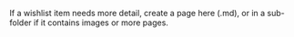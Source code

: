 If a wishlist item needs more detail, create a page here (.md), or in a sub-folder if it contains images or more pages.
